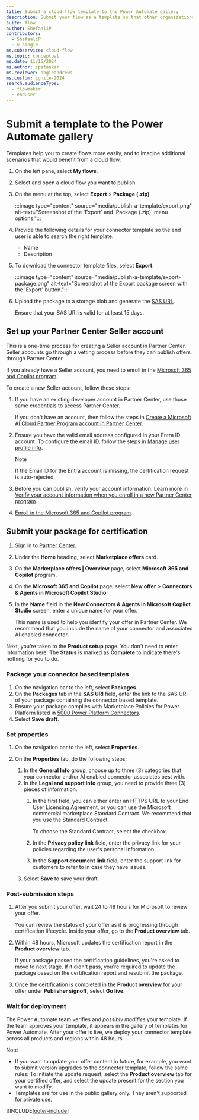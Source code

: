 ```yaml
---
title: Submit a cloud flow template to the Power Automate gallery
description: Submit your flow as a template so that other organizations can find it in the template gallery and use the flow that you created.
suite: flow
author: ShefaaliP
contributors:
  - ShefaaliP
  - v-aangie
ms.subservice: cloud-flow
ms.topic: conceptual
ms.date: 11/15/2024
ms.author: spatankar
ms.reviewer: angieandrews
ms.custom: ignite-2024
search.audienceType: 
  - flowmaker
  - enduser
---
```


# Submit a template to the Power Automate gallery

Templates help you to create flows more easily, and to imagine additional scenarios that would benefit from a cloud flow.

1. On the left pane, select **My flows**.
1. Select and open a cloud flow you want to publish.
1. On the menu at the top, select **Export** > **Package (.zip)**.

    :::image type="content" source="media/publish-a-template/export.png" alt-text="Screenshot of the 'Export' and 'Package (.zip)' menu options.":::

1. Provide the following details for your connector template so the end user is able to search the right template:
    - Name
    - Description

1. To download the connector template files, select **Export**.

    :::image type="content" source="media/publish-a-template/export-package.png" alt-text="Screenshot of the Export package screen with the 'Export' button.":::

1. Upload the package to a storage blob and generate the [SAS URL](/azure/ai-services/translator/document-translation/how-to-guides/create-sas-tokens?tabs=Containers).

    Ensure that your SAS URI is valid for at least 15 days.

## Set up your Partner Center Seller account

This is a one-time process for creating a Seller account in Partner Center. Seller accounts go through a vetting process before they can publish offers through Partner Center.

If you already have a Seller account, you need to enroll in the [Microsoft 365 and Copilot program](/partner-center/marketplace/open-a-developer-account#create-a-partner-center-account-and-enroll-in-the-microsoft-365-and-copilot-program).

To create a new Seller account, follow these steps:  

1. If you have an existing developer account in Partner Center, use those same credentials to access Partner Center.

    If you don't have an account, then follow the steps in [Create a Microsoft AI Cloud Partner Program account in Partner Center](/partner-center/mpn-create-a-partner-center-account).

1. Ensure you have the valid email address configured in your Entra ID account. To configure the email ID, follow the steps in [Manage user profile info](/entra/fundamentals/how-to-manage-user-profile-info).

    > [!NOTE]
    > If the Email ID for the Entra account is missing, the certification request is auto-rejected.

1. Before you can publish, verify your account information. Learn more in [Verify your account information when you enroll in a new Partner Center program](/partner-center/verification-responses).

1. [Enroll in the Microsoft 365 and Copilot program](/partner-center/marketplace/open-a-developer-account#create-a-partner-center-account-and-enroll-in-the-microsoft-365-and-copilot-program).

## Submit your package for certification

1. Sign in to [Partner Center](https://partner.microsoft.com/dashboard/home).
1. Under the **Home** heading, select **Marketplace offers** card.
1. On the **Marketplace offers | Overview** page, select **Microsoft 365 and Copilot** program.
1. On the **Microsoft 365 and Copilot** page, select **New offer** > **Connectors & Agents in Microsoft Copilot Studio**.
1. In the **Name** field in the **New Connectors & Agents in Microsoft Copilot Studio** screen, enter a unique name for your offer.

    This name is used to help you identify your offer in Partner Center. We recommend that you include the name of your connector and associated AI enabled connector.

Next, you're taken to the **Product setup** page. You don't need to enter information here. The **Status** is marked as **Complete** to indicate there's nothing for you to do.

### Package your connector based templates

1. On the navigation bar to the left, select **Packages**.
1. On the **Packages** tab in the **SAS URI** field, enter the link to the SAS URI of your package containing the connector based template.
1. Ensure your package complies with Marketplace Policies for Power Platform listed in [5000 Power Platform Connectors](/legal/marketplace/certification-policies#5000-power-platform-connectors).
1. Select **Save draft**.

### Set properties

1. On the navigation bar to the left, select **Properties**.

1. On the **Properties** tab, do the following steps:
    1. In the **General Info** group, choose up to three (3) categories that your connector and/or AI enabled connector associates best with.
    1. In the **Legal and support info** group, you need to provide three (3) pieces of information.
        1. In the first field, you can either enter an HTTPS URL to your End User Licensing Agreement, or you can use the Microsoft commercial marketplace Standard Contract. We recommend that you use the Standard Contract.

           To choose the Standard Contract, select the checkbox.

        1. In the **Privacy policy link** field, enter the privacy link for your policies regarding the user's personal information.
        1. In the **Support document link** field, enter the support link for customers to refer to in case they have issues.
    1. Select **Save** to save your draft.

### Post-submission steps

1. After you submit your offer, wait 24 to 48 hours for Microsoft to review your offer.

    You can review the status of your offer as it is progressing through certification lifecycle. Inside your offer, go to the **Product overview** tab.

1. Within 48 hours, Microsoft updates the certification report in the **Product overview** tab.

    If your package passed the certification guidelines, you're asked to move to next stage. If it didn't pass, you're required to update the package based on the certification report and resubmit the package.

1. Once the certification is completed in the **Product overview** for your offer under **Publisher signoff**, select **Go live**.

### Wait for deployment

The Power Automate team verifies and *possibly modifies* your template. If the team approves your template, it appears in the gallery of templates for Power Automate. After your offer is live, we deploy your connector template across all products and regions within 48 hours.

> [!NOTE]
> - If you want to update your offer content in future, for example, you want to submit version upgrades to the connector template, follow the same rules: To initiate the update request, select the **Product overview** tab for your certified offer, and select the update present for the section you want to modify.
> - Templates are for use in the public gallery only. They aren't supported for private use.

[!INCLUDE[footer-include](includes/footer-banner.md)]
